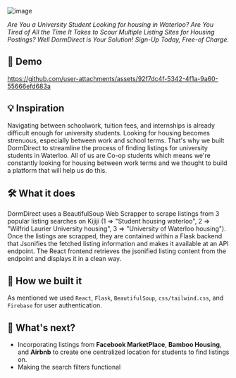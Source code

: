 ![image](https://github.com/user-attachments/assets/ac37bc4a-103b-44f5-88dd-aba6976f4c1a)

_Are You a University Student Looking for housing in Waterloo? Are You Tired of All the Time It Takes to Scour Multiple Listing Sites for Housing Postings? Well DormDirect is Your Solution! Sign-Up Today, Free-of Charge._

## 🎥 Demo
https://github.com/user-attachments/assets/92f7dc4f-5342-4f1a-9a60-55666efd683a

## 💡 Inspiration
Navigating between schoolwork, tuition fees, and internships is already difficult enough for university students. Looking for housing becomes strenuous, especially between work and school terms. That's why we built DormDirect to streamline the process of finding listings for university students in Waterloo. All of us are Co-op students which means we're constantly looking for housing between work terms and we thought to build a platform that will help us do this. 

## 🛠️ What it does
DormDirect uses a BeautifulSoup Web Scrapper to scrape listings from 3 popular listing searches on Kijiji (1 => "Student housing waterloo", 2 => "Wilfrid Laurier University housing", 3 => "University of Waterloo housing"). Once the listings are scrapped, they are contained within a Flask backend that Jsonifies the fetched listing information and makes it available at an API endpoint. The React frontend  retrieves the jsonified listing content from the endpoint and displays it in a clean way.      

## 🧰 How we built it
As mentioned we used ```React```, ```Flask```, ```BeautifulSoup```, ```css/tailwind.css```, and ```Firebase``` for user authentication.

## 🔮 What's next?
- Incorporating listings from **Facebook MarketPlace**, **Bamboo Housing**, and **Airbnb** to create one centralized location for students to find listings on.
- Making the search filters functional 
